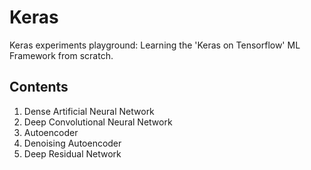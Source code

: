 # Keras
Keras experiments playground: Learning the 'Keras on Tensorflow' ML Framework from scratch.

## Contents
1. Dense Artificial Neural Network
2. Deep Convolutional Neural Network
3. Autoencoder
4. Denoising Autoencoder
5. Deep Residual Network 
